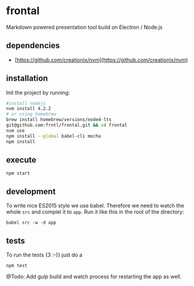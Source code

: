 # frontal  

Markdown powered presentation tool build on Electron / Node.js  

## dependencies  

- [https://github.com/creationix/nvm](https://github.com/creationix/nvm)  

## installation 
Init the project by running:  

```bash
#install nodejs
nvm install 4.2.2  
# or using homebrew 
brew install homebrew/versions/node4-lts
git@github.com:frntl/frontal.git && cd frontal
nvm use
npm install --global babel-cli mocha
npm install

```
## execute

    npm start

## development  

To write nice ES2015 style we use babel. Therefore we need to watch the whole `src` and compiel it to `app`. Run it like this in the root of the directory:  

    babel src -w -d app

## tests

To run the tests {3 :-)} just do a  

    npm test


@Todo: Add gulp build and watch process for restarting the app as well.